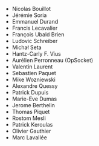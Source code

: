 * Nicolas Bouillot
* Jérémie Soria
* Emmanuel Durand
* Francis Lecavalier
* François Ubald Brien
* Ludovic Schreiber
* Michał Seta
* Hantz-Carly F. Vius
* Aurélien Perronneau (OpSocket)
* Valentin Laurent
* Sebastien Paquet
* Mike Wozniewski
* Alexandre Quessy
* Patrick Dupuis
* Marie-Eve Dumas
* Jerome Berthelin
* Thomas Piquet
* Rostom Mesli
* Patrick Keroulas
* Olivier Gauthier
* Marc Lavallée
